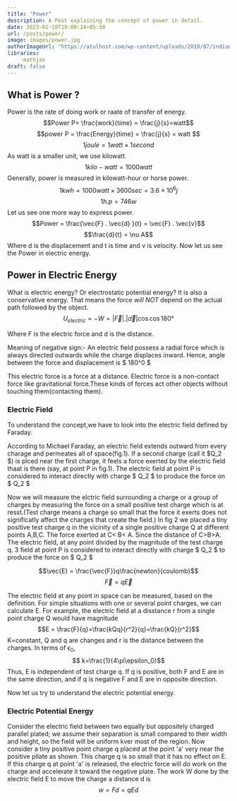 ```yaml
---
title: "Power"
description: A Post explaining the concept of power in detail.
date: 2023-02-10T19:00:24+05:30
url: /posts/power/
image: images/power.jpg
authorImageUrl: "https://atulhost.com/wp-content/uploads/2019/07/indian-flag-full-hd-tricolour-flag-of-india-waving.jpg"
libraries:
    -mathjax
draft: false
---
```

## What is Power ?

Power is the rate of doing work or raate of transfer of energy.
$$Power P= \frac{work}{time} = \frac{j}{s}=watt$$
$$power P = \frac{Energy}{time} = \frac{j}{s} = watt $$
$$1joule = 1watt\times 1second$$
As watt is a smaller unit, we use kilowatt.
$$1kilo - watt = 1000watt$$
Generally, power is measured in kilowatt-hour or horse power.
$$1kwh = 1000watt\times3600sec = 3.6\times10^6j$$
$$1h.p = 746w$$
Let us see one more way to express power.
$$Power = \frac{\vec{F} . \vec{d} }{t} = \vec{F} . \vec{v}$$
$$\frac{d}{t} = \nu A$$
Where d is the displacement and t is time and v is velocity.
Now let us see the Power in electric energy.

## Power in Electric Energy

What is electric energy? Or electrostatic potential energy?
It is also a conservative energy. That means the force *will NOT* depend on the actual path followed by the object.
$$U_{electric} = -W = |\vec{F}| . |\vec{d} |\cos \cos 180°$$

Where F is the electric force and d is the distance.

Meaning of negative sign:- An electric field possess a radial force which is always directed outwards while the charge displaces inward. Hence, angle between the force and displacement is $ 180^0 $

This electric force is a force at a distance. Electric force is a non-contact force like gravitational force.These kinds of forces act other objects without touching them(contacting them).

### Electric Field

To understand the concept,we have to look into the electric field defined by Faraday.

According to Michael Faraday, an electric field extends outward from every charage and permeates all of space(fig.1). If a second charge (call it $Q_2 $) is plced near the first charge, it feels a force exerted by the electric field thaat is there (say, at point P in fig.1). The electric field at point P is considered to interact directly with charge $ Q_2 $ to produce the force on $ Q_2 $

Now we will measure the elctric field surrounding a charge or a group of charges by measuring the force on a small positive test charge which is at resst.(Test charge means a charge so small that the force it exerts does not significatly affect the charges that create the field.) In fig 2 we placed a tiny positive test charge q in the vicinity of a single positive charge Q at different points A,B,C. The force exerted at C< B< A. Since the distance of C>B>A. The electric field, at any point divided by the magnitude of the test charge q.
3 field at point P is considered to interact directly with charge $ Q_2 $ to produce the force on $ Q_2 $

$$\vec{E} = \frac{\vec{F}}q\frac{newton}{coulomb}$$
$$\vec{F} = q\vec{E}$$


The electric field at any point in space can be measured, based on the definition. For simple situations with one or several point charges, we can calculate E. For example, the electric field at a disstance r from a single point charge Q would have magnitude
$$E = \frac{F}{q}=\frac{kQq}{r^2}{q}=\frac{kQ}{r^2}$$
K=constant, Q and q are changes and r is the distance between the charges. In terms of $\epsilon_0$, 
$$ k=\frac{1}{4\pi\epsilon_0}$$ Thus, E is independent of test charge q.
If q is positive, both F and E are in the same direction, and if q is negative F and E are in opposite direction.

Now let us try to understand the electric potential energy.

### Electric Potential Energy

Consider the electric field between two equally but oppositely charged parallel plated; we assume their separation is small compared to their width and height, so the field will be uniform kver most of the region. Now consider a tiny positive point charge q placed at the point 'a' very near the positive pllate as shown. This charge q is so small that it has no effect on E. If this charge q at point 'a' is released, the electric force will do work on the charge and accelerate it toward the negative plate. The work W done by the electric field E to move the charge a distance d is
$$w = Fd = qEd$$